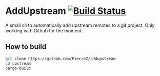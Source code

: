 # AddUpstream [![Build Status](https://travis-ci.org/PierreZ/addupstream.svg?branch=master)](https://travis-ci.org/PierreZ/addupstream)

A small cli to automatically add upstream remotes to a git project. Only working with Github for the moment.

## How to build

```bash
git clone https://github.com/PierreZ/addupstream
cd upstream
cargo build
```